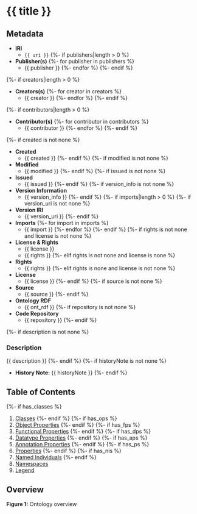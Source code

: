 # {{ title }}

## Metadata
* **IRI**
  * `{{ uri }}`
{%- if publishers|length > 0 %}
* **Publisher(s)**
{%- for publisher in publishers %}
  * {{ publisher }}
{%- endfor %}
{%- endif %}

{%- if creators|length > 0 %}
* **Creators(s)**
{%- for creator in creators %}
  * {{ creator }}
{%- endfor %}
{%- endif %}

{%- if contributors|length > 0 %}
* **Contributor(s)**
{%- for contributor in contributors %}
  * {{ contributor }}
{%- endfor %}
{%- endif %}

{%- if created is not none %}
* **Created**
  * {{ created }}
{%- endif %}
{%- if modified is not none %}
* **Modified**
  * {{ modified }}
{%- endif %}
{%- if issued is not none %}
* **Issued**
  * {{ issued }}
{%- endif %}
{%- if version_info is not none %}
* **Version Information**
  * {{ version_info }}
{%- endif %}
{%- if imports|length > 0 %}
{%- if version_uri is not none %}
* **Version IRI**
  * {{ version_uri }}
{%- endif %}
* **Imports**
{%- for import in imports %}
  * {{ import }}
{%- endfor %}
{%- endif %}
{%- if rights is not none and license is not none %}
* **License &amp; Rights**
  * {{ license }}
  * {{ rights }}
{%- elif rights is not none and license is none %}
* **Rights**
  * {{ rights }}
{%- elif rights is none and license is not none %}
* **License**
  * {{ license }}
{%- endif %}
{%- if source is not none %}
* **Source**
  * {{ source }}
{%- endif %}
* **Ontology RDF**
  * {{ ont_rdf }}
{%- if repository is not none %}
* **Code Repository**
  * {{ repository }}
{%- endif %}

{%- if description is not none %}
### Description
{{ description }}
{%- endif %}
{%- if historyNote is not none %}
* **History Note:** {{ historyNote }}
{%- endif %}

## Table of Contents
{%- if has_classes %}
1. [Classes](#classes)
{%- endif %}
{%- if has_ops %}
1. [Object Properties](#objectproperties)
{%- endif %}
{%- if has_fps %}
1. [Functional Properties](#functionalproperties)
{%- endif %}
{%- if has_dps %}
1. [Datatype Properties](#datatypeproperties)
{%- endif %}
{%- if has_aps %}
1. [Annotation Properties](#annotationproperties)
{%- endif %}
{%- if has_ps %}
1. [Properties](#properties)
{%- endif %}
{%- if has_nis %}
1. [Named Individuals](#namedindividuals)
{%- endif %}
1. [Namespaces](#namespaces)
1. [Legend](#legend)


## Overview

**Figure 1:** Ontology overview

